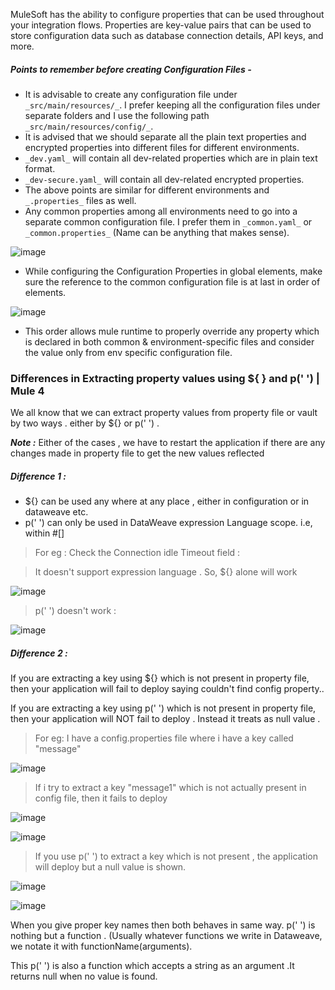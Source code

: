 MuleSoft has the ability to configure properties that can be used throughout your integration flows. Properties are key-value pairs that can be used to store configuration data such as database connection details, API keys, and more.

##### Points to remember before creating Configuration Files -

- It is advisable to create any configuration file under `_src/main/resources/_`. I prefer keeping all the configuration files under separate folders and I use the following path `_src/main/resources/config/_`.
- It is advised that we should separate all the plain text properties and encrypted properties into different files for different environments.
- `_dev.yaml_` will contain all dev-related properties which are in plain text format.
- `_dev-secure.yaml_` will contain all dev-related encrypted properties.
- The above points are similar for different environments and `_.properties_` files as well.
- Any common properties among all environments need to go into a separate common configuration file. I prefer them in `_common.yaml_` or `_common.properties_` (Name can be anything that makes sense).

![image](https://github.com/user-attachments/assets/af65d441-a26a-4e4d-8b7c-812492b7a768)

- While configuring the Configuration Properties in global elements, make sure the reference to the common configuration file is at last in order of elements.

![image](https://github.com/user-attachments/assets/eb17b66f-5a56-438d-82a2-b13e583b86a4)

- This order allows mule runtime to properly override any property which is declared in both common & environment-specific files and consider the value only from env specific configuration file.

### Differences in Extracting property values using $​{ } and p('​ '​) | Mule 4 

We all know that we can extract property values from property file or vault by two ways . either by ${} or p(' ') .

**_Note :_**  Either of the cases , we have to restart the application if there are any changes made in property file to get the new values reflected

##### _Difference 1 :_

- ${} can be used any where at any place , either in configuration or in dataweave etc.
- p(' ') can only be used in DataWeave expression Language scope. i.e, within #[]

> For eg : Check the Connection idle Timeout field :

> It doesn't support expression language . So, ${} alone will work

![image](https://github.com/user-attachments/assets/c43a732d-4617-43e6-a184-de2e78ebffce)

> p(' ') doesn't work :

![image](https://github.com/user-attachments/assets/cc21b2d1-0672-4607-9f12-a5be8f14e96f)

##### _Difference 2 :_

If you are extracting a key using ${} which is not present in property file, then your application will fail to deploy saying couldn't find config property..

If you are extracting a key using p(' ') which is not present in property file, then your application will NOT fail to deploy . Instead it treats as null value .

> For eg: I have a config.properties file where i have a key called "message"

![image](https://github.com/user-attachments/assets/abfaeb82-a7cb-4235-9abf-aab6c73cf3ab)

> If i try to extract a key "message1" which is not actually present in config file, then it fails to deploy

![image](https://github.com/user-attachments/assets/37611395-3e92-4a09-81ce-d6e8c564f26a)

![image](https://github.com/user-attachments/assets/6f70fabe-da36-410d-815a-2f665b29055e)

> If you use p(' ') to extract a key which is not present , the application will deploy but a null value is shown.

![image](https://github.com/user-attachments/assets/e029fa56-d150-4e5e-b309-25ea333bcf81)

![image](https://github.com/user-attachments/assets/ece68027-bfef-40ae-a119-c33cd3133a8b)

When you give proper key names then both behaves in same way. p(' ') is nothing but a function . (Usually whatever functions we write in Dataweave, we notate it with functionName(arguments).

This p(' ') is also a function which accepts a string as an argument .It returns null when no value is found.

